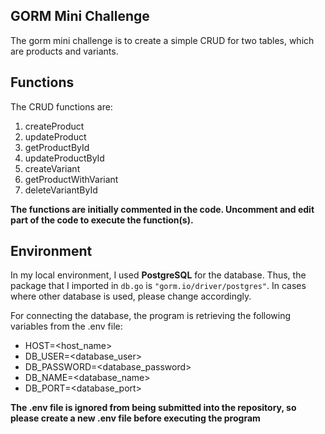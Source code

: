 ## GORM Mini Challenge
The gorm mini challenge is to create a simple CRUD for two tables, which are products and variants.

## Functions
The CRUD functions are:
1. createProduct
1. updateProduct
1. getProductById
1. updateProductById
1. createVariant
1. getProductWithVariant
1. deleteVariantById

**The functions are initially commented in the code. Uncomment and edit part of the code to execute the function(s).**

## Environment
In my local environment, I used **PostgreSQL** for the database. Thus, the package that I imported in `db.go` is `"gorm.io/driver/postgres"`. In cases where other database is used, please change accordingly.

For connecting the database, the program is retrieving the following variables from the .env file:
* HOST=&lt;host_name&gt;
* DB_USER=&lt;database_user&gt;
* DB_PASSWORD=&lt;database_password&gt;
* DB_NAME=&lt;database_name&gt;
* DB_PORT=&lt;database_port&gt;

**The .env file is ignored from being submitted into the repository, so please create a new .env file before executing the program**
